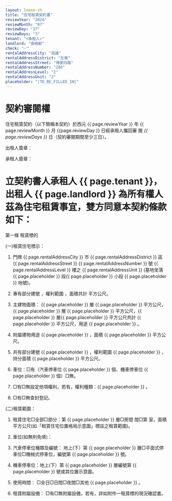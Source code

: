 ```yaml
---
layout: lease-zh
title: "住宅租賃契約書"
reviewYear: "2024"
reviewMonth: "07"
reviewDay: "27"
reviewDays: "3"
tenant: "<承租人>"
landlord: "張格齡"
check: "✅"
rentalAddressCity: "高雄"
rentalAddressDistrict: "左營"
rentalAddressStreet: "博愛四路"
rentalAddressNumber: "280"
rentalAddressLevel: "2"
rentalAddressUnit: "2"
placeholder: "|TO_BE_FILLED_IN|"
---
```



# 契約審閱權  
住宅租賃契約（以下簡稱本契約）於西元 {{ page.reviewYear }} 年 {{ page.reviewMonth }} 月 {{page.reviewDay }} 日經承租人攜回審 閱 _{{ page.reviewDays }}_ 日（契約審閱期間至少三日）。 


出租人簽章： 

承租人簽章： 




# 立契約書人承租人 {{ page.tenant }}，出租人 {{ page.landlord }} 為所有權人茲為住宅租賃事宜，雙方同意本契約條款如下： 


第一條 租賃標的 

(一)租賃住宅標示： 

1. 門牌 {{ page.rentalAddressCity }} 市 {{ page.rentalAddressDistrict }} 區 {{ page.rentalAddressStreet }} {{ page.rentalAddressNumber }} 號 {{ page.rentalAddressLevel }} 樓之 {{ page.rentalAddressUnit }} (基地坐落{{ page.placeholder }} 段{{ page.placeholder }} 小段 {{ page.placeholder }} 地號)。

1. 專有部分建號 ，權利範圍 ，面積共計 平方公尺。 

  1. 主建物面積： 
{{ page.placeholder }} 層 {{ page.placeholder }} 平方公尺，{{ page.placeholder }} 層 {{ page.placeholder }} 平方公尺，{{ page.placeholder }} 層{{ page.placeholder }} 平方公尺共計 {{ page.placeholder }}  平方公尺，用途 {{ page.placeholder }} 。 

  1. 附屬建物用途 {{ page.placeholder }} ，面積 {{ page.placeholder }} 平方公尺。 

1. 共有部分建號 {{ page.placeholder }} ，權利範圍 {{ page.placeholder }} ，持分面積 {{ page.placeholder }} 平方公尺。 

1. 車位：□有（汽車停車位 {{ page.placeholder }} 個、機車停車位 {{ page.placeholder }} 個）□無。 

1. □有□無設定他項權利，若有，權利種類：{{ page.placeholder }} 。 

1. □有□無查封登記。 

(二)租賃範圍： 

1. 租賃住宅□全部□部分：第 {{ page.placeholder }} 層□房間 間□第 室，面積  平方公尺(如「租賃住宅位置格局示意圖」標註之租賃範圍)。 

1. 車位(如無則免填)： 
  1. 汽車停車位種類及編號： 
地上(下）第 {{ page.placeholder }} 層□平面式停車位□機械式停車位，編號第 {{ page.placeholder }} 號。 
  1. 機車停車位：地上(下）第 {{ page.placeholder }} 層編號第 {{ page.placeholder }} 號或其位置示意圖。 
  1. 使用時間： □全日□日間□夜間□其他 {{ page.placeholder }} 。
 

1. 租賃附屬設備： 
□有□無附屬設備，若有，詳如附件一租賃標的現況確認書。 
